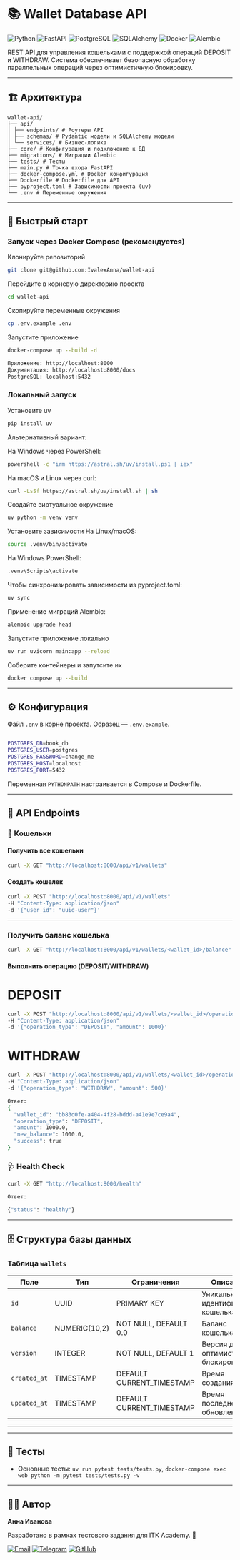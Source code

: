 # 📚 Wallet Database API

![Python](https://img.shields.io/badge/Python-3.12+-blue?logo=python)
![FastAPI](https://img.shields.io/badge/FastAPI-0.104+-green?logo=fastapi)
![PostgreSQL](https://img.shields.io/badge/PostgreSQL-13+-blue?logo=postgresql)
![SQLAlchemy](https://img.shields.io/badge/SQLAlchemy-2.0+-red)
![Docker](https://img.shields.io/badge/Docker-✓-blue?logo=docker)
![Alembic](https://img.shields.io/badge/Alembic-✓-yellow)

REST API для управления кошельками с поддержкой операций DEPOSIT и WITHDRAW. Система обеспечивает безопасную обработку параллельных операций через оптимистичную блокировку.

---

## 🏗 Архитектура

```
wallet-api/
├── api/
│ ├── endpoints/ # Роутеры API
│ ├── schemas/ # Pydantic модели и SQLAlchemy модели
│ └── services/ # Бизнес-логика
├── core/ # Конфигурация и подключение к БД
├── migrations/ # Миграции Alembic
├── tests/ # Тесты
├── main.py # Точка входа FastAPI
├── docker-compose.yml # Docker конфигурация
├── Dockerfile # Dockerfile для API
├── pyproject.toml # Зависимости проекта (uv)
└── .env # Переменные окружения

```
---

## 🚀 Быстрый старт

### Запуск через Docker Compose (рекомендуется)

Клонируйте репозиторий
```bash
git clone git@github.com:IvalexAnna/wallet-api
```
Перейдите в корневую директорию проекта

```bash
cd wallet-api
```

Скопируйте переменные окружения
```bash
cp .env.example .env
```
Запустите приложение
```bash
docker-compose up --build -d
```
```bash
Приложение: http://localhost:8000
Документация: http://localhost:8000/docs
PostgreSQL: localhost:5432
```
### Локальный запуск
Установите uv
```bash
pip install uv
```
Альтернативный вариант:

На Windows через PowerShell:
```bash
powershell -c "irm https://astral.sh/uv/install.ps1 | iex"
```
На macOS и Linux через curl:
```bash
curl -LsSf https://astral.sh/uv/install.sh | sh
```

Создайте виртуальное окружение 
```bash
uv python -m venv venv
```
Установите зависимости
На Linux/macOS:
```bash
source .venv/bin/activate
```
На Windows PowerShell:
```bash
.venv\Scripts\activate
```
Чтобы синхронизировать зависимости из pyproject.toml:
```bash
uv sync
```
Применение миграций Alembic:
```bash
alembic upgrade head
```
Запустите приложение локально
```bash
uv run uvicorn main:app --reload
```

Соберите контейнеры и запутсите их 
```bash
docker compose up --build
```

---

## ⚙️ Конфигурация

Файл `.env` в корне проекта. Образец — `.env.example`.
```bash

POSTGRES_DB=book_db
POSTGRES_USER=postgres
POSTGRES_PASSWORD=change_me
POSTGRES_HOST=localhost
POSTGRES_PORT=5432
```
Переменная `PYTHONPATH` настраивается в Compose и Dockerfile.

---

## 📡 API Endpoints

### 👛 Кошельки

#### Получить все кошельки
```bash
curl -X GET "http://localhost:8000/api/v1/wallets"
```

#### Создать кошелек
```bash
curl -X POST "http://localhost:8000/api/v1/wallets"
-H "Content-Type: application/json"
-d '{"user_id": "uuid-user"}'
```

---

### Получить баланс кошелька
```bash
curl -X GET "http://localhost:8000/api/v1/wallets/<wallet_id>/balance"
```

#### Выполнить операцию (DEPOSIT/WITHDRAW)
# DEPOSIT
```bash
curl -X POST "http://localhost:8000/api/v1/wallets/<wallet_id>/operations"
-H "Content-Type: application/json"
-d '{"operation_type": "DEPOSIT", "amount": 1000}'
```
# WITHDRAW
```bash
curl -X POST "http://localhost:8000/api/v1/wallets/<wallet_id>/operations"
-H "Content-Type: application/json"
-d '{"operation_type": "WITHDRAW", "amount": 500}'
```
```bash
Ответ:
{
  "wallet_id": "bb83d0fe-a404-4f28-bddd-a41e9e7ce9a4",
  "operation_type": "DEPOSIT",
  "amount": 1000.0,
  "new_balance": 1000.0,
  "success": true
}
```


### 🩺 Health Check
```bash
curl -X GET "http://localhost:8000/health"

Ответ:

{"status": "healthy"}
```

---
## 🗄 Структура базы данных

### Таблица `wallets`

| Поле         | Тип         | Ограничения               | Описание                          |
|--------------|-------------|---------------------------|-----------------------------------|
| `id`         | UUID        | PRIMARY KEY               | Уникальный идентификатор кошелька |
| `balance`    | NUMERIC(10,2)| NOT NULL, DEFAULT 0.0     | Баланс кошелька                  |            |
| `version`    | INTEGER     | NOT NULL, DEFAULT 1       | Версия для оптимистичной блокировки |
| `created_at` | TIMESTAMP   | DEFAULT CURRENT_TIMESTAMP | Время создания                   |
| `updated_at` | TIMESTAMP   | DEFAULT CURRENT_TIMESTAMP | Время последнего обновления   

---


---

## 🧪 Тесты

- Основные тесты: `uv run pytest tests/tests.py`, `docker-compose exec web python -m pytest tests/tests.py -v`

---

## 👩‍💻 Автор

**Анна Иванова**

Разработано в рамках тестового задания для ITK Academy. 🚀


[![Email](https://img.shields.io/badge/Email-ivalex.anna@gmail.com-red?logo=gmail)](mailto:ivalex.anna@gmail.com)
[![Telegram](https://img.shields.io/badge/Telegram-@IvalexAnna-blue?logo=telegram)](https://t.me/IvalexAnna)
[![GitHub](https://img.shields.io/badge/GitHub-IvalexAnna-black?logo=github)](https://github.com/IvalexAnna)
